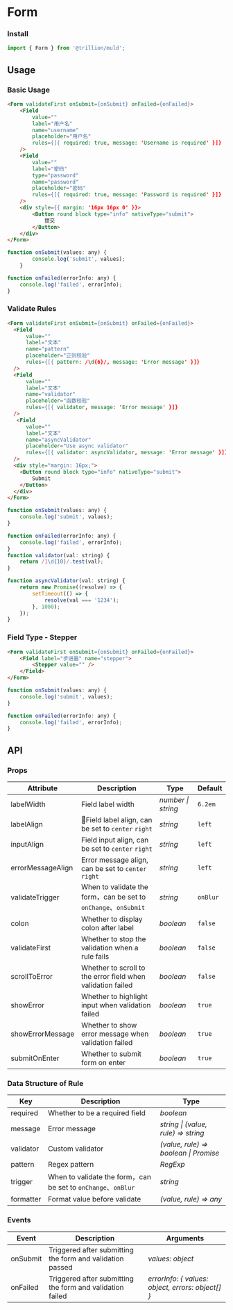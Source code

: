 # Form

### Install

```js
import { Form } from '@trillion/muld';
```

## Usage

### Basic Usage

```html
<Form validateFirst onSubmit={onSubmit} onFailed={onFailed}>
    <Field
        value=""
        label="用户名"
        name="username"
        placeholder="用户名"
        rules={[{ required: true, message: 'Username is required' }]}
    />
    <Field
        value=""
        label="密码"
        type="password"
        name="password"
        placeholder="密码"
        rules={[{ required: true, message: 'Password is required' }]}
    />
    <div style={{ margin: '16px 16px 0' }}>
        <Button round block type="info" nativeType="submit">
            提交
        </Button>
    </div>
</Form>
```

```js
function onSubmit(values: any) {
        console.log('submit', values);
    }

function onFailed(errorInfo: any) {
    console.log('failed', errorInfo);
}
```

### Validate Rules

```html
<Form validateFirst onSubmit={onSubmit} onFailed={onFailed}>
  <Field
      value=""
      label="文本"
      name="pattern"
      placeholder="正则校验"
      rules={[{ pattern: /\d{6}/, message: 'Error message' }]}
  />
  <Field
      value=""
      label="文本"
      name="validator"
      placeholder="函数校验"
      rules={[{ validator, message: 'Error message' }]}
  />
   <Field
      value=""
      label="文本"
      name="asyncValidator"
      placeholder="Use async validator"
      rules={[{ validator: asyncValidator, message: 'Error message' }]}
  />
  <div style="margin: 16px;">
    <Button round block type="info" nativeType="submit">
        Submit
    </Button>
  </div>
</Form>
```

```js
function onSubmit(values: any) {
    console.log('submit', values);
}

function onFailed(errorInfo: any) {
    console.log('failed', errorInfo);
}
function validator(val: string) {
    return /1\d{10}/.test(val);
}

function asyncValidator(val: string) {
    return new Promise((resolve) => {
        setTimeout(() => {
            resolve(val === '1234');
        }, 1000);
    });
}
```

### Field Type - Stepper

```html
<Form validateFirst onSubmit={onSubmit} onFailed={onFailed}>
    <Field label="步进器" name="stepper">
        <Stepper value="" />
    </Field>
</Form>
```

```js
function onSubmit(values: any) {
    console.log('submit', values);
}

function onFailed(errorInfo: any) {
    console.log('failed', errorInfo);
}
```

## API

### Props

| Attribute | Description | Type | Default |
| --- | --- | --- | --- |
| labelWidth | Field label width | _number \| string_ | `6.2em` |
| labelAlign | Field label align, can be set to `center` `right` | _string_ | `left` |
| inputAlign | Field input align, can be set to `center` `right` | _string_ | `left` |
| errorMessageAlign | Error message align, can be set to `center` `right` | _string_ | `left` |
| validateTrigger  | When to validate the form，can be set to `onChange`、`onSubmit` | _string_ | `onBlur` |
| colon | Whether to display colon after label | _boolean_ | `false` |
| validateFirst | Whether to stop the validation when a rule fails | _boolean_ | `false` |
| scrollToError  | Whether to scroll to the error field when validation failed | _boolean_ | `false` |
| showError  | Whether to highlight input when validation failed | _boolean_ | `true` |
| showErrorMessage  | Whether to show error message when validation failed | _boolean_ | `true` |
| submitOnEnter  | Whether to submit form on enter | _boolean_ | `true` |

### Data Structure of Rule

| Key | Description | Type |
| --- | --- | --- |
| required | Whether to be a required field | _boolean_ |
| message  | Error message | _string \| (value, rule) => string_ |
| validator  | Custom validator | _(value, rule) => boolean \| Promise_ |
| pattern  | Regex pattern | _RegExp_ |
| trigger  | When to validate the form，can be set to `onChange`、`onBlur` | _string_ |
| formatter  | Format value before validate | _(value, rule) => any_ |

### Events

| Event | Description | Arguments |
| --- | --- | --- |
| onSubmit | Triggered after submitting the form and validation passed | _values: object_ |
| onFailed | Triggered after submitting the form and validation failed | _errorInfo: { values: object, errors: object[] }_ |

